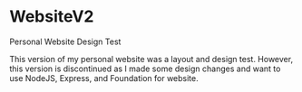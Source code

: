 # WebsiteV2
Personal Website Design Test

This version of my personal website was a layout and design test. However, this version is discontinued as I made some design changes and want to use NodeJS, Express, 
and Foundation for website.
